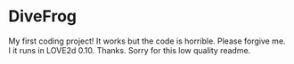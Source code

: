 # DiveFrog
My first coding project! It works but the code is horrible. Please forgive me.
I it runs in LOVE2d 0.10. Thanks.
Sorry for this low quality readme.
